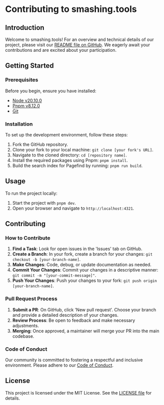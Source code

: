 # Contributing to smashing.tools

## Introduction

Welcome to smashing.tools! For an overview and technical details of our project, please visit our [README file on GitHub](https://github.com/smashing-team/smashing.tools/blob/contributing/README.md). We eagerly await your contributions and are excited about your participation.

## Getting Started

### Prerequisites

Before you begin, ensure you have installed:
- [Node v20.10.0](https://nodejs.org/en/download/)
- [Pnpm v8.12.0](https://pnpm.io/installation)
- [Git](https://git-scm.com/downloads)

### Installation

To set up the development environment, follow these steps:
1. Fork the GitHub repository.
2. Clone your fork to your local machine: `git clone [your fork's URL]`.
3. Navigate to the cloned directory: `cd [repository name]`.
4. Install the required packages using Pnpm: `pnpm install`.
5. Build the search index for Pagefind by running: `pnpm run build`.

## Usage

To run the project locally:
1. Start the project with `pnpm dev`.
2. Open your browser and navigate to `http://localhost:4321`.

## Contributing

### How to Contribute

1. **Find a Task**: Look for open issues in the 'Issues' tab on GitHub.
2. **Create a Branch**: In your fork, create a branch for your changes: `git checkout -b [your-branch-name]`.
3. **Make Changes**: Code, debug, or update documentation as needed.
4. **Commit Your Changes**: Commit your changes in a descriptive manner: `git commit -m "[your-commit-message]"`.
5. **Push Your Changes**: Push your changes to your fork: `git push origin [your-branch-name]`.

### Pull Request Process

1. **Submit a PR**: On GitHub, click 'New pull request'. Choose your branch and provide a detailed description of your changes.
2. **Review Process**: Be open to feedback and make necessary adjustments.
3. **Merging**: Once approved, a maintainer will merge your PR into the main codebase.

### Code of Conduct

Our community is committed to fostering a respectful and inclusive environment. Please adhere to our [Code of Conduct](https://github.com/smashing-team/smashing.tools/blob/main/CODE_OF_CONDUCT.md).

## License

This project is licensed under the MIT License. See the [LICENSE file](https://github.com/smashing-team/smashing.tools/blob/main/LICENSE) for details.
